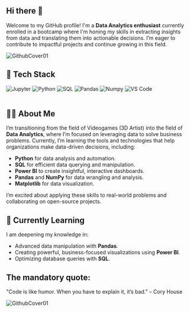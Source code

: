## Hi there 👋 <br>

Welcome to my GitHub profile! I'm a **Data Analytics enthusiast** currently enrolled in a bootcamp where I'm honing my skills in extracting insights from data and translating them into actionable decisions. I’m eager to contribute to impactful projects and continue growing in this field.

![GithubCover01](https://github.com/user-attachments/assets/f7f9ce7e-6580-4d1f-a153-21d2112035eb)
## 🚀 Tech Stack <br>

![Jupyter](https://img.shields.io/badge/Jupyter-F37626.svg?&style=for-the-badge&logo=Jupyter&logoColor=white)
![Python](https://img.shields.io/badge/Python-14354C?style=for-the-badge&logo=python&logoColor=white)
![SQL](https://img.shields.io/badge/MySQL-005C84?style=for-the-badge&logo=mysql&logoColor=white)
![Pandas](https://img.shields.io/badge/pandas-150458.svg?style=for-the-badge&logo=pandas&logoColor=white)
![Numpy](https://img.shields.io/badge/NumPy-013243.svg?style=for-the-badge&logo=NumPy&logoColor=white)
![VS Code](https://img.shields.io/badge/Visual_Studio_Code-0078D4?style=for-the-badge&logo=visual%20studio%20code&logoColor=white) <br><br>

## 👩‍💻 About Me <br>

I’m transitioning from the field of Videogames (3D Artist) into the field of **Data Analytics**, where I’m focused on leveraging data to solve business problems. Currently, I’m learning the tools and technologies that help organizations make data-driven decisions, including:

- **Python** for data analysis and automation.
- **SQL** for efficient data querying and manipulation.
- **Power BI** to create insightful, interactive dashboards.
- **Pandas** and **NumPy** for data wrangling and analysis.
- **Matplotlib** for data visualization.

I’m excited about applying these skills to real-world problems and collaborating on open-source projects.

## 🌱 Currently Learning <br>

I am deepening my knowledge in:

- Advanced data manipulation with **Pandas**.
- Creating powerful, business-focused visualizations using **Power BI**.
- Optimizing database queries with **SQL**.

## The mandatory quote: <br>
"Code is like humor. When you have to explain it, it’s bad." – Cory House
<!--
**ICG216/ICG216** is a ✨ _special_ ✨ repository because its `README.md` (this file) appears on your GitHub profile.

Here are some ideas to get you started:

- 🔭 I’m currently working on ...
- 🌱 I’m currently learning ...
- 👯 I’m looking to collaborate on ...
- 🤔 I’m looking for help with ...
- 💬 Ask me about ...
- 📫 How to reach me: ...
- 😄 Pronouns: ...
- ⚡ Fun fact: ...
-->

![GithubCover01](https://github.com/user-attachments/assets/f7f9ce7e-6580-4d1f-a153-21d2112035eb)
